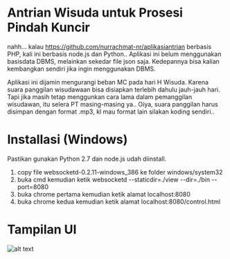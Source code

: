 # Antrian Wisuda untuk Prosesi Pindah Kuncir
nahh... kalau https://github.com/nurrachmat-nr/aplikasiantrian berbasis PHP, kali ini berbasis node.js dan Python..
Aplikasi ini belum menggunakan basisdata DBMS, melainkan sekedar file json saja.
Kedepannya bisa kalian kembangkan sendiri jika ingin menggunakan DBMS.

Aplikasi ini dijamin mengurangi beban MC pada hari H Wisuda. Karena suara panggilan wisudawaan bisa disiapkan terlebih dahulu jauh-jauh hari.
Tapi jika masih tetap menggunkan cara lama dalam  pemanggilan wisudawan, itu selera PT masing-masing ya..
Oiya, suara panggilan harus disimpan dengan format .mp3, kl mau format lain silakan koding sendiri.. 

# Installasi (Windows)
Pastikan gunakan Python 2.7 dan node.js udah diinstall.  
1. copy file websocketd-0.2.11-windows_386 ke folder windows/system32
2. buka cmd kemudian ketik websocketd --staticdir=./view --dir=./bin --port=8080
3. buka chrome pertama kemudian ketik alamat localhost:8080
4. buka chrome kedua kemudian ketik alamat localhost:8080/control.html

# Tampilan UI
![alt text](https://i.ibb.co/FKJ3w4S/pindahkuncir.png)
